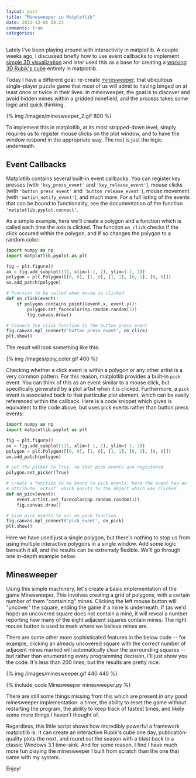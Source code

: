 ```yaml
---
layout: post
title: "Minesweeper in Matplotlib"
date: 2012-12-06 18:23
comments: true
categories: 
---
```

Lately I've been playing around with interactivity in matplotlib.  A couple
weeks ago, I discussed briefly how to use event callbacks to implement
[simple 3D visualization](/blog/2012/11/24/simple-3d-visualization-in-matplotlib/)
and later used this as a base for creating a
[working 3D Rubik's cube](/blog/2012/11/26/3d-interactive-rubiks-cube-in-python)
entirely in matplotlib.

Today I have a different goal: re-create
[minesweeper](http://en.wikipedia.org/wiki/Minesweeper_%28computer_game%29),
that ubiquitous single-player puzzle game that most of us will admit to
having binged on at least once or twice in their lives.  In minesweeper, the
goal is to discover and avoid hidden mines within a gridded minefield, and
the process takes some logic and quick thinking.

{% img /images/minesweeper_2.gif 800 %}

<!-- more -->

To implement this in matplotlib, at its most stripped-down level, simply
requires us to register mouse clicks on the plot window, and to have the
window respond in the appropriate way.  The rest is just the logic underneath.

## Event Callbacks ##
Matplotlib contains several built-in event callbacks.  You can register
key presses (with ``'key_press_event'`` and ``'key_release_event'``),
mouse clicks (with ``'button_press_event'`` and ``'button_release_event'``),
mouse movement (with ``'motion_notify_event'``), and much more.  For
a full listing of the events that can be bound to functionality, see the
documentation of the function ``'matplotlib.pyplot.connect'``.

As a simple example, here we'll create a polygon and a function which is called
each time the axis is clicked.  The function ``on_click`` checks if the click
occured within the polygon, and if so changes the polygon to a random
color:

``` python
import numpy as np
import matplotlib.pyplot as plt

fig = plt.figure()
ax = fig.add_subplot(111, xlim=(-1, 2), ylim=(-1, 2))
polygon = plt.Polygon([[0, 0], [1, 0], [1, 1], [0, 1], [0, 0]])
ax.add_patch(polygon)

# Function to be called when mouse is clicked
def on_click(event):
    if polygon.contains_point((event.x, event.y)):
        polygon.set_facecolor(np.random.random(3))
        fig.canvas.draw()

# Connect the click function to the button press event
fig.canvas.mpl_connect('button_press_event', on_click)
plt.show()
```
The result will look something like this:

{% img /images/poly_color.gif  400 %}

Checking whether a click event is within a polygon or any other artist is
a very common pattern.  For this reason, matplotlib provides a built-in
 ``pick`` event.  You can think of this as an event similar to a mouse click,
but specifically generated by a plot artist when it is clicked.
Furthermore, a ``pick`` event is associated back to that particular plot
element, which can be easily referenced within the callback.
Here is a code snippet which gives is equivalent to the code above,
but uses pick events rather than button press events:

``` python
import numpy as np
import matplotlib.pyplot as plt

fig = plt.figure()
ax = fig.add_subplot(111, xlim=(-1, 2), ylim=(-1, 2))
polygon = plt.Polygon([[0, 0], [1, 0], [1, 1], [0, 1], [0, 0]])
ax.add_patch(polygon)

# set the picker to True, so that pick events are registered
polygon.set_picker(True)

# create a function to be bound to pick events: here the event has an
# attribute `artist` which points to the object which was clicked
def on_pick(event):
    event.artist.set_facecolor(np.random.random(3))
    fig.canvas.draw()

# bind pick events to our on_pick function
fig.canvas.mpl_connect('pick_event', on_pick)
plt.show()
```

Here we have used just a single polygon, but there's nothing to stop us
from using multiple interactive polygons in a single window.  Add some
logic beneath it all, and the results can be extremely flexible.  We'll
go through one in-depth example below.

## Minesweeper ##
Using this simple machinery, let's create a basic implementation of the game
Minesweeper.  This involves creating a grid of polygons, with a certain number
of them "containing" mines.  Clicking the left mouse button will "uncover"
the square, ending the game if a mine is underneath.  If (as we'd hope)
an uncovered square does not contain a mine, it will reveal a number
reporting how many of the eight adjacent squares contain mines.
The right mouse button is used to mark where we believe mines are.

There are some other more sophisticated features in the below code --
for example, clicking
an already uncovered square with the correct number of adjacent mines marked
will automatically clear the surrounding squares -- but rather than enumerating
every programming decision, I'll just show you the code.  It's less than
200 lines, but the results are pretty nice:

{% img /images/minesweeper.gif 440 440 %}

{% include_code Minesweeper minesweeper.py %}

There are still some things missing from this which are present in any good
minesweeper implementation: a timer, the ability to reset the game without
restarting the program, the ability to keep track of fastest times, and
likely some more things I haven't thought of.

Regardless, this little script shows how incredibly powerful a framework
matplotlib is.
It can create an interactive Rubik's cube one day, publication-quality plots
the next, and round out the season with a blast back to a classic Windows 3.1
time-sink.  And for some reason, I find I have much more fun playing the
minesweeper I built from scratch than the one that came with my system.

Enjoy!